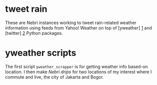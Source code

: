 # tweet rain

These are Nebri instances working to tweet rain-related weather information using feeds
from Yahoo! Weather on top of [yweather] [1] and [twitter] [2] Python packages.

  [1]: https://pypi.python.org/pypi/yweather "yweather Python package"
  [2]: https://pypi.python.org/pypi/twitter "twitter Python package"

yweather scripts
================
The first script `yweather_scrapper` is for getting weather info based-on location. I then
make *Nebri drips* for two locations of my interest where I commute and live, the city of
Jakarta and Bogor.
